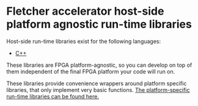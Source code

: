 # Fletcher accelerator host-side platform agnostic run-time libraries

Host-side run-time libraries exist for the following languages:

* [C++](cpp)

These libraries are FPGA platform-agnostic, so you can develop on top of them independent of the final FPGA platform
your code will run on.

These libraries provide convenience wrappers around platform specific libraries, that only implement very basic
functions. [The platform-specific run-time libraries can be found here.](../platforms)